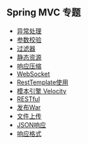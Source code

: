 Spring MVC 专题
-

- [异常处理](exception.md)
- [参数校验](validate.md)
- [过滤器](filter.md)
- [静态资源](static_content.md)
- [响应压缩](compression.md)
- [WebSocket](websocket.md)
- [RestTemplate使用](RestTemplate.md)
- [模本引擎 Velocity](https://www.kancloud.cn/boshu/springboot/215852)
- [RESTful](restful.md)
- [发布War](deploy_war.md)
- [文件上传](file-upload.md)
- [JSON响应](json.md)
- [响应格式](HttpMessageConverter.md)